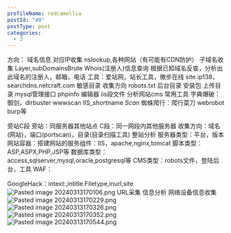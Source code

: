 ```yaml
---
profileName: redcamellia
postId: "49"
postType: post
categories:
  - 3
---
```

方向：
域名信息
	对应IP收集
		nslookup,各种网站（有可能有CDN防护）
	子域名收集
		Layer,subDomainsBrute
	Whois(注册人)信息查询
		根据已知域名反查，分析出此域名的注册人，邮箱，电话
		工具：爱站网，站长工具，微步在线
		site.ip138，searchdns.netcraft.com
敏感目录
	收集方向
		robots.txt 后台目录 安装包 上传目录 mysql管理接口 phpinfo 编辑器 iis段文件 分析网站cms
	常用工具
		字典爆破：御剑，dirbuster wwwscan IIS_shortname _Scan_
		蜘蛛爬行：爬行菜刀 webrobot burp等
		
旁站C段
	旁站：同服务器其他站点
	C段：同一网段内其他服务器
	收集方向：域名(网站)，端口(portscan)，目录(目录扫描工具)
整站分析
	服务器类型：平台，版本
	网站容器：搭建网站的服务组件：IIS，apache,nginx,tomcat
	脚本类型：ASP,ASPX,PHP,JSP等
	数据库类型：access,sqlserver,mysql,oracle,postgresql等
	CMS类型：robots文件，登陆后台，工具
	WAF：
	
GoogleHack：intext:,intitle.Filetype,inurl,site
![Pasted image 20240313170106.png](https://111.229.238.168/wordpress/wp-content/uploads/2024/12/Pasted-image-20240313170106.png)
URL采集
信息分析
	网络设备信息收集
	![Pasted image 20240313170229.png](https://111.229.238.168/wordpress/wp-content/uploads/2024/12/Pasted-image-20240313170229.png)
	![Pasted image 20240313170326.png](https://111.229.238.168/wordpress/wp-content/uploads/2024/12/Pasted-image-20240313170326.png)
	![Pasted image 20240313170352.png](https://111.229.238.168/wordpress/wp-content/uploads/2024/12/Pasted-image-20240313170352.png)
	![Pasted image 20240313170544.png](https://111.229.238.168/wordpress/wp-content/uploads/2024/12/Pasted-image-20240313170544.png)
